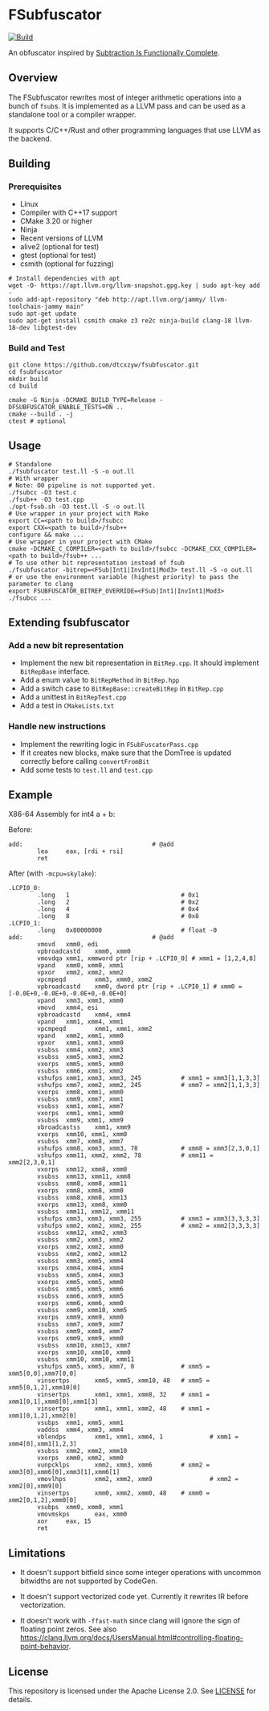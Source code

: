 # FSubfuscator

[![Build](https://github.com/dtcxzyw/fsubfuscator/actions/workflows/build.yml/badge.svg)](https://github.com/dtcxzyw/fsubfuscator/actions/workflows/build.yml)

An obfuscator inspired by [Subtraction Is Functionally Complete](https://orlp.net/blog/subtraction-is-functionally-complete/).

## Overview

The FSubfuscator rewrites most of integer arithmetic operations into a bunch of `fsub`s. It is implemented as a LLVM pass and can be used as a standalone tool or a compiler wrapper.

It supports C/C++/Rust and other programming languages that use LLVM as the backend.

## Building
### Prerequisites

+ Linux
+ Compiler with C++17 support
+ CMake 3.20 or higher
+ Ninja
+ Recent versions of LLVM
+ alive2 (optional for test)
+ gtest (optional for test)
+ csmith (optional for fuzzing)
  
```
# Install dependencies with apt
wget -O- https://apt.llvm.org/llvm-snapshot.gpg.key | sudo apt-key add -
sudo add-apt-repository "deb http://apt.llvm.org/jammy/ llvm-toolchain-jammy main"
sudo apt-get update
sudo apt-get install csmith cmake z3 re2c ninja-build clang-18 llvm-18-dev libgtest-dev
```

### Build and Test
```
git clone https://github.com/dtcxzyw/fsubfuscator.git
cd fsubfuscator
mkdir build
cd build

cmake -G Ninja -DCMAKE_BUILD_TYPE=Release -DFSUBFUSCATOR_ENABLE_TESTS=ON ..
cmake --build . -j
ctest # optional
```
## Usage
```
# Standalone
./fsubfuscator test.ll -S -o out.ll
# With wrapper
# Note: O0 pipeline is not supported yet.
./fsubcc -O3 test.c
./fsub++ -O3 test.cpp
./opt-fsub.sh -O3 test.ll -S -o out.ll
# Use wrapper in your project with Make
export CC=<path to build>/fsubcc
export CXX=<path to build>/fsub++
configure && make ...
# Use wrapper in your project with CMake
cmake -DCMAKE_C_COMPILER=<path to build>/fsubcc -DCMAKE_CXX_COMPILER=<path to build>/fsub++ ...
# To use other bit representation instead of fsub
./fsubfuscator -bitrep=<FSub|Int1|InvInt1|Mod3> test.ll -S -o out.ll
# or use the environment variable (highest priority) to pass the parameter to clang
export FSUBFUSCATOR_BITREP_OVERRIDE=<FSub|Int1|InvInt1|Mod3>
./fsubcc ...
```

## Extending fsubfuscator
### Add a new bit representation
+ Implement the new bit representation in `BitRep.cpp`. It should implement `BitRepBase` interface.
+ Add a enum value to `BitRepMethod` in `BitRep.hpp`
+ Add a switch case to `BitRepBase::createBitRep` in `BitRep.cpp`
+ Add a unittest in `BitRepTest.cpp`
+ Add a test in `CMakeLists.txt`

### Handle new instructions
+ Implement the rewriting logic in `FSubFuscatorPass.cpp`
+ If it creates new blocks, make sure that the DomTree is updated correctly before calling `convertFromBit`
+ Add some tests to `test.ll` and `test.cpp`

## Example


X86-64 Assembly for int4 a + b:

Before:
```
add:                                    # @add
        lea     eax, [rdi + rsi]
        ret
```

After (with `-mcpu=skylake`):
```
.LCPI0_0:
        .long   1                               # 0x1
        .long   2                               # 0x2
        .long   4                               # 0x4
        .long   8                               # 0x8
.LCPI0_1:
        .long   0x80000000                      # float -0
add:                                    # @add
        vmovd   xmm0, edi
        vpbroadcastd    xmm0, xmm0
        vmovdqa xmm1, xmmword ptr [rip + .LCPI0_0] # xmm1 = [1,2,4,8]
        vpand   xmm0, xmm0, xmm1
        vpxor   xmm2, xmm2, xmm2
        vpcmpeqd        xmm3, xmm0, xmm2
        vpbroadcastd    xmm0, dword ptr [rip + .LCPI0_1] # xmm0 = [-0.0E+0,-0.0E+0,-0.0E+0,-0.0E+0]
        vpand   xmm3, xmm3, xmm0
        vmovd   xmm4, esi
        vpbroadcastd    xmm4, xmm4
        vpand   xmm1, xmm4, xmm1
        vpcmpeqd        xmm1, xmm1, xmm2
        vpand   xmm2, xmm1, xmm0
        vpxor   xmm1, xmm3, xmm0
        vsubss  xmm4, xmm2, xmm3
        vsubss  xmm5, xmm3, xmm2
        vxorps  xmm5, xmm5, xmm0
        vsubss  xmm6, xmm1, xmm2
        vshufps xmm1, xmm3, xmm3, 245           # xmm1 = xmm3[1,1,3,3]
        vshufps xmm7, xmm2, xmm2, 245           # xmm7 = xmm2[1,1,3,3]
        vxorps  xmm8, xmm1, xmm0
        vsubss  xmm9, xmm7, xmm1
        vsubss  xmm1, xmm1, xmm7
        vxorps  xmm1, xmm1, xmm0
        vsubss  xmm9, xmm1, xmm9
        vbroadcastss    xmm1, xmm9
        vxorps  xmm10, xmm1, xmm0
        vsubss  xmm7, xmm8, xmm7
        vshufps xmm8, xmm3, xmm3, 78            # xmm8 = xmm3[2,3,0,1]
        vshufps xmm11, xmm2, xmm2, 78           # xmm11 = xmm2[2,3,0,1]
        vxorps  xmm12, xmm8, xmm0
        vsubss  xmm13, xmm11, xmm8
        vsubss  xmm8, xmm8, xmm11
        vxorps  xmm8, xmm8, xmm0
        vsubss  xmm8, xmm8, xmm13
        vxorps  xmm13, xmm8, xmm0
        vsubss  xmm11, xmm12, xmm11
        vshufps xmm3, xmm3, xmm3, 255           # xmm3 = xmm3[3,3,3,3]
        vshufps xmm2, xmm2, xmm2, 255           # xmm2 = xmm2[3,3,3,3]
        vsubss  xmm12, xmm2, xmm3
        vsubss  xmm2, xmm3, xmm2
        vxorps  xmm2, xmm2, xmm0
        vsubss  xmm2, xmm2, xmm12
        vsubss  xmm3, xmm5, xmm4
        vxorps  xmm4, xmm4, xmm4
        vsubss  xmm5, xmm4, xmm3
        vxorps  xmm5, xmm5, xmm0
        vsubss  xmm5, xmm5, xmm6
        vsubss  xmm6, xmm9, xmm5
        vxorps  xmm6, xmm6, xmm0
        vsubss  xmm9, xmm10, xmm5
        vxorps  xmm9, xmm9, xmm0
        vsubss  xmm7, xmm9, xmm7
        vsubss  xmm9, xmm8, xmm7
        vxorps  xmm9, xmm9, xmm0
        vsubss  xmm10, xmm13, xmm7
        vxorps  xmm10, xmm10, xmm0
        vsubss  xmm10, xmm10, xmm11
        vshufps xmm5, xmm5, xmm7, 0             # xmm5 = xmm5[0,0],xmm7[0,0]
        vinsertps       xmm5, xmm5, xmm10, 48   # xmm5 = xmm5[0,1,2],xmm10[0]
        vinsertps       xmm1, xmm1, xmm8, 32    # xmm1 = xmm1[0,1],xmm8[0],xmm1[3]
        vinsertps       xmm1, xmm1, xmm2, 48    # xmm1 = xmm1[0,1,2],xmm2[0]
        vsubps  xmm1, xmm5, xmm1
        vaddss  xmm4, xmm3, xmm4
        vblendps        xmm1, xmm1, xmm4, 1             # xmm1 = xmm4[0],xmm1[1,2,3]
        vsubss  xmm2, xmm2, xmm10
        vxorps  xmm0, xmm2, xmm0
        vunpcklps       xmm2, xmm3, xmm6        # xmm2 = xmm3[0],xmm6[0],xmm3[1],xmm6[1]
        vmovlhps        xmm2, xmm2, xmm9                # xmm2 = xmm2[0],xmm9[0]
        vinsertps       xmm0, xmm2, xmm0, 48    # xmm0 = xmm2[0,1,2],xmm0[0]
        vsubps  xmm0, xmm0, xmm1
        vmovmskps       eax, xmm0
        xor     eax, 15
        ret
```

## Limitations

+ It doesn't support bitfield since some integer operations with uncommon bitwidths are not supported by CodeGen.

+ It doesn't support vectorized code yet. Currently it rewrites IR before vectorization.

+ It doesn't work with `-ffast-math` since clang will ignore the sign of floating point zeros. See also https://clang.llvm.org/docs/UsersManual.html#controlling-floating-point-behavior.

## License
This repository is licensed under the Apache License 2.0. See [LICENSE](LICENSE) for details.
